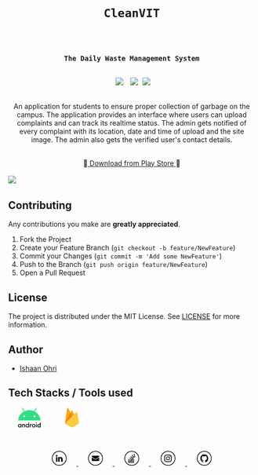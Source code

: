 <code>
  <h1 align="center">CleanVIT</h1>
  <h3 align="center">The Daily Waste Management System</h3>
</code>

<div align="center">
  <img src="https://img.shields.io/github/repo-size/IshaanOhri/Clean-VIT?logo=github" hspace="5">
  <img src="https://img.shields.io/github/license/IshaanOhri/Clean-VIT" hspace="5">
  <img src="https://img.shields.io/github/last-commit/IshaanOhri/Clean-VIT?logo=git">
</div>

<br>

<p align="center">
  An application for students to ensure proper collection of garbage on the campus. The application provides an interface where users can upload complaints and can track its realtime status. The admin gets notified of every complaint with its location, date and time of upload and the site image. The admin also gets the verified user's contact details.
</p>

<br>

<div align="center">
  📲<a href="https://play.google.com/store/apps/details?id=com.ishaanohri.cleanvit"> Download from Play Store </a>📲
</div>

<br>

<img src="https://github.com/IshaanOhri/Clean-VIT/blob/master/Design%20and%20Mockups/mockup.png">

## Contributing

Any contributions you make are **greatly appreciated**.

1. Fork the Project
2. Create your Feature Branch (`git checkout -b feature/NewFeature`)
3. Commit your Changes (`git commit -m 'Add some NewFeature'`)
4. Push to the Branch (`git push origin feature/NewFeature`)
5. Open a Pull Request

## License
The project is distributed under the MIT License. See [LICENSE](https://github.com/IshaanOhri/Clean-VIT/blob/master/LICENSE) for more information.

## Author
- [Ishaan Ohri](https://github.com/IshaanOhri)

## Tech Stacks / Tools used

<p>
<p>
  <img src="https://github.com/IshaanOhri/IshaanOhri/blob/master/assets/android.png" height=40 hspace=20>
  <img src="https://github.com/IshaanOhri/IshaanOhri/blob/master/assets/firebase.png" height=40 hspace=20>
</p>
</p>

<br>

<p align="center">
  <a href="https://www.linkedin.com/in/ishaanohri/">
    <img src="https://github.com/IshaanOhri/IshaanOhri/blob/master/assets/linkedin.png" width="30" height="30" hspace="20">
  </a>

  <a href="mailto:ishaan99ohri@gmail.com">
    <img src="https://github.com/IshaanOhri/IshaanOhri/blob/master/assets/mail.png" width="30" height="30" hspace="20">
  </a>

  <a href="https://stackoverflow.com/users/11712463/ishaan-ohri">
    <img src="https://github.com/IshaanOhri/IshaanOhri/blob/master/assets/stackoverflow.png" width="30" height="30" hspace="20">
  </a>

  <a href="https://www.instagram.com/ohri_8/">
    <img src="https://github.com/IshaanOhri/IshaanOhri/blob/master/assets/instagram.png" width="30" height="30" hspace="20">
  </a>

  <a href="https://github.com/IshaanOhri">
    <img src="https://github.com/IshaanOhri/IshaanOhri/blob/master/assets/github.png" width="30" height="30" hspace="20">
  </a>
</p>
